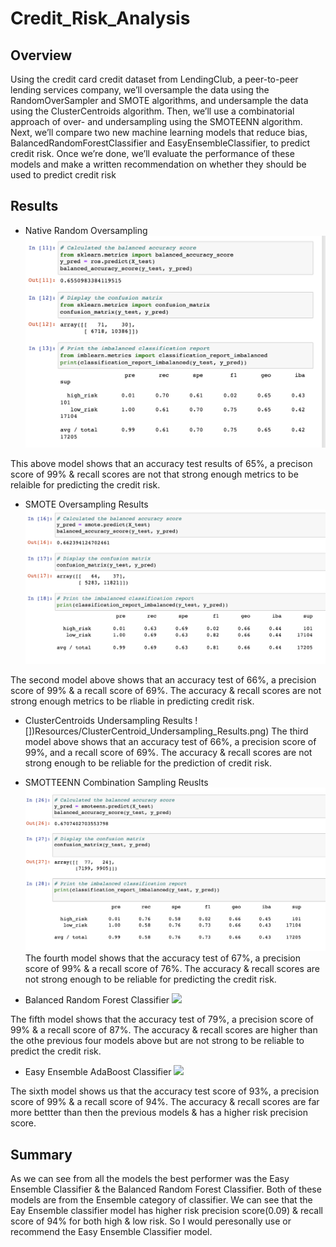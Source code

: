 # Credit_Risk_Analysis

## Overview
Using the credit card credit dataset from LendingClub, a peer-to-peer lending services company, we’ll oversample the data using the RandomOverSampler and SMOTE algorithms, and undersample the data using the ClusterCentroids algorithm. Then, we’ll use a combinatorial approach of over- and undersampling using the SMOTEENN algorithm. Next, we’ll compare two new machine learning models that reduce bias, BalancedRandomForestClassifier and EasyEnsembleClassifier, to predict credit risk. Once we’re done, we’ll evaluate the performance of these models and make a written recommendation on whether they should be used to predict credit risk

## Results

- Native Random Oversampling
![](Resources/Native_Random_oversampling.png)

This above model shows that an accuracy test results of 65%, a precison score of 99% & recall scores are not that strong enough metrics to be relaible for predicting the credit risk.


- SMOTE Oversampling Results
![](Resources/SMOTE_Oversampling_Results.png)

The second model above shows that an accuracy test of 66%, a precision score of 99% & a recall score of 69%. The accuracy & recall scores are not strong enough metrics to be rliable in predicting credit risk.

- ClusterCentroids Undersampling Results
![])Resources/ClusterCentroid_Undersampling_Results.png)
The third model above shows that an accuracy test of 66%, a precision score of 99%, and a recall score of 69%. The accuracy & recall scores are not strong enough to be reliable for the prediction of credit risk.

- SMOTTEENN Combination Sampling Reuslts
![](Resources/SMOTEENN_Combination_Sampling_Results.png)
The fourth model shows that the accuracy test of 67%, a precision score of 99% & a recall score of 76%. The accuracy & recall scores are not strong enough to be reliable for predicting the credit risk.

- Balanced Random Forest Classifier
![](Resources/Balanced_Random_Forest_Classifier.png)

The fifth model shows that the accuracy test of 79%, a precision score of 99% & a recall score of 87%. The accuracy & recall scores are higher than the othe previous four models above but are not strong to be reliable to predict the credit risk.

- Easy Ensemble AdaBoost Classifier
![](Resources/Easy_Ensemble_AdaBoost_Classifier.png)

The sixth model shows us that the accuracy test score of 93%, a precision score of 99% & a recall score of 94%. The accuracy & recall scores are far more bettter than then the previous models & has a higher risk precision score.

## Summary

As we can see from all the models the best performer was the Easy Ensemble Classifier & the Balanced Random Forest Classifier. Both of these models are from the Ensemble category of classifier. We can see that the Eay Ensemble classifier model has higher risk precision score(0.09) & recall score of 94% for both high & low risk. So I would peresonally use or recommend the Easy Ensemble Classifier model. 
